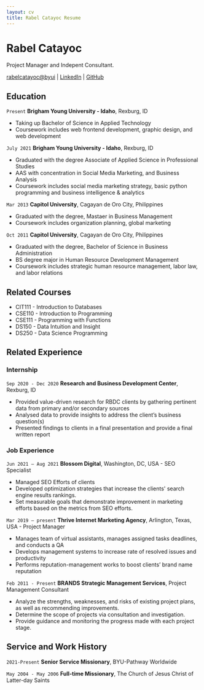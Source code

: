 ```yaml
---
layout: cv
title: Rabel Catayoc Resume
---
```

# Rabel Catayoc
Project Manager and Indepent Consultant.

<div id="webaddress">
<a href="rabelcatayoc@byui.edu">rabelcatayoc@byui</a>
| <a href="https://www.linkedin.com/in/rabel-catayoc/">LinkedIn</a>
| <a href="https://github.com/rabbyui/rcatayoc-resume/blob/master/docs/index.md">GitHub</a>
</div>

<!-- https://www.monique.tech/the-art-of-markdown -->

## Education

`Present`
__Brigham Young University - Idaho__, Rexburg, ID

- Taking up Bachelor of Science in Applied Technology
- Coursework includes web frontend development, graphic design, and web development

`July 2021`
__Brigham Young University - Idaho__, Rexburg, ID

- Graduated with the degree Associate of Applied Science in Professional Studies
- AAS with concentration in Social Media Marketing, and Business Analysis
- Coursework includes social media marketing strategy, basic python programming and business intelligence & analytics

`Mar 2013`
__Capitol University__, Cagayan de Oro City, Philippines

- Graduated with the degree, Mastaer in Business Management
- Coursework includes organization planning, global marketing

`Oct 2011`
__Capitol University__, Cagayan de Oro City, Philippines

- Graduated with the degree, Bachelor of Science in Business Administration
- BS degree major in Human Resource Development Management
- Coursework includes strategic human resource management, labor law, and labor relations

## Related Courses

- CIT111 - Introduction to Databases 
- CSE110 - Introduction to Programming
- CSE111 - Programming with Functions
- DS150 - Data Intuition and Insight
- DS250 - Data Science Programming


## Related Experience


### Internship

`Sep 2020 - Dec 2020`
__Research and Business Development Center__, Rexburg, ID

- Provided value-driven research for RBDC clients by gathering pertinent data from primary and/or secondary sources
- Analysed data to provide insights to address the client’s business question(s)
- Presented findings to clients in a final presentation and provide a final written report 

### Job Experience

`Jun 2021 – Aug 2021`
__Blossom Digital__, Washington, DC, USA - SEO Specialist

- Managed SEO Efforts of clients
- Developed optimization strategies that increase the clients' search engine results rankings. 
- Set measurable goals that demonstrate improvement in marketing efforts based on the metrics from SEO efforts.

`Mar 2019 – present`
__Thrive Internet Marketing Agency__, Arlington, Texas, USA - Project Manager 

- Manages team of virtual assistants, manages assigned tasks deadlines, and conducts a QA
- Develops management systems to increase rate of resolved issues and productivity
- Performs reputation-management works to boost clients’ brand name reputation 

`Feb 2011 - Present`
__BRANDS Strategic Management Services__, Project Management Consultant

- Analyze the strengths, weaknesses, and risks of existing project plans, as well as recommending improvements.
- Determine the scope of projects via consultation and investigation.
- Provide guidance and monitoring the progress made with each project stage.

## Service and Work History

`2021-Present`
__Senior Service Missionary__, BYU-Pathway Worldwide

`May 2004 - May 2006`
__Full-time Missionary__, The Church of Jesus Christ of Latter-day Saints


<!-- ### Footer

Last updated: May 2013 -->


